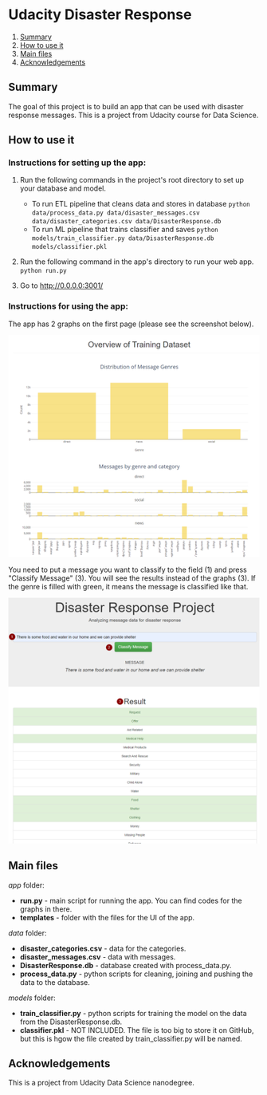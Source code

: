 # Udacity Disaster Response

1. [Summary](#summary)
2. [How to use it](#how-to-use-it)
3. [Main files](#main-files)
6. [Acknowledgements](#acknowledgements)

## Summary

The goal of this project is to build an app that can be used with disaster response messages. This is a project from Udacity course for Data Science.

## How to use it

### Instructions for setting up the app:

1. Run the following commands in the project's root directory to set up your database and model.

    - To run ETL pipeline that cleans data and stores in database
        `python data/process_data.py data/disaster_messages.csv data/disaster_categories.csv data/DisasterResponse.db`
    - To run ML pipeline that trains classifier and saves
        `python models/train_classifier.py data/DisasterResponse.db models/classifier.pkl`

2. Run the following command in the app's directory to run your web app.
    `python run.py`

3. Go to http://0.0.0.0:3001/

### Instructions for using the app:

The app has 2 graphs on the first page (please see the screenshot below).

![ScreenShot](/screenshots/data_analysis.png)

You need to put a message you want to classify to the field (1) and press "Classify Message" (3). You will see the results instead of the graphs (3). If the genre is filled with green, it means the message is classified like that.

![ScreenShot](/screenshots/messages.png)

## Main files

*app* folder:

- **run.py** - main script for running the app. You can find codes for the graphs in there.
- **templates** - folder with the files for the UI of the app.

*data* folder:

- **disaster_categories.csv** - data for the categories.
- **disaster_messages.csv** - data with messages.
- **DisasterResponse.db** - database created with process_data.py.
- **process_data.py** - python scripts for cleaning, joining and pushing the data to the database.

*models* folder:

- **train_classifier.py** - python scripts for training the model on the data from the DisasterResponse.db. 
- **classifier.pkl** - NOT INCLUDED. The file is too big to store it on GitHub, but this is hgow the file created by train_classifier.py will be named.

## Acknowledgements

This is a project from Udacity Data Science nanodegree.